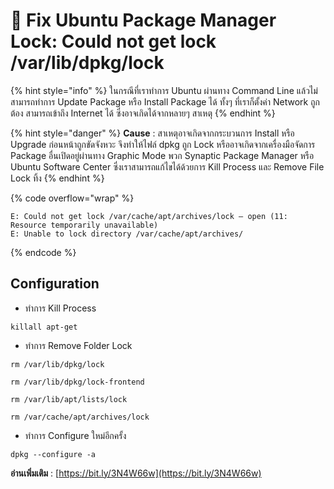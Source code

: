 # 👿 Fix Ubuntu Package Manager Lock: Could not get lock /var/lib/dpkg/lock

{% hint style="info" %}
ในกรณีที่เราทำการ Ubuntu ผ่านทาง Command Line แล้วไม่สามารถทำการ Update Package หรือ Install Package ได้ ทั้งๆ ที่เราก็ตั้งค่า Network ถูกต้อง สามารถเข้าถึง Internet ได้ ซึ่งอาจเกิดได้จากหลายๆ สาเหตุ
{% endhint %}

{% hint style="danger" %}
**Cause** : สาเหตุอาจเกิดจากกระบวนการ Install หรือ Upgrade ก่อนหน้าถูกขัดจังหวะ จึงทำให้ไฟล์ dpkg ถูก Lock หรืออาจเกิดจากเครื่องมือจัดการ Package อื่นเปิดอยู่ผ่านทาง Graphic Mode พวก Synaptic Package Manager หรือ Ubuntu Software Center ซึ่งเราสามารถแก้ไขได้ด้วยการ Kill Process และ Remove File Lock ทิ้ง
{% endhint %}

{% code overflow="wrap" %}
```
E: Could not get lock /var/cache/apt/archives/lock – open (11: Resource temporarily unavailable)
E: Unable to lock directory /var/cache/apt/archives/
```
{% endcode %}

## **Configuration**

* ทำการ Kill Process

```
killall apt-get
```

* ทำการ Remove Folder Lock

```
rm /var/lib/dpkg/lock
```

```
rm /var/lib/dpkg/lock-frontend
```

```
rm /var/lib/apt/lists/lock
```

```
rm /var/cache/apt/archives/lock
```

* ทำการ Configure ใหม่อีกครั้ง

```
dpkg --configure -a
```

**อ่านเพิ่มเติม** : [https://bit.ly/3N4W66w](https://bit.ly/3N4W66w)
